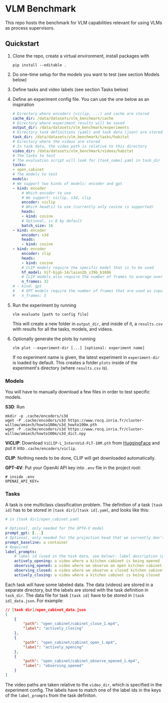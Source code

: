 # VLM Benchmark

This repo hosts the benchmark for VLM capabilities relevant for using VLMs as process supervisors.

## Quickstart

1. Clone the repo, create a virtual environment, install packages with

    ```shell
    pip install --editable .
    ```

2. Do one-time setup for the models you want to test (see section Models below)
3. Define tasks and video labels (see section Tasks below)
4. Define an experiment config file. You can use the one below as an inspiration
    ```yaml
    # Directory where encoders (viclip, ...) and cache are stored
    cache_dir: /data/datasets/vlm_benchmark/cache
    # Directory where experiment results will be saved
    output_dir: /data/datasets/vlm_benchmark/experiments
    # Directory task definitions (yaml) and task data (json) are stored
    task_dir: /data/datasets/vlm_benchmark/tasks/habitat
    # Directory where the videos are stored
    # In task data, the video path is relative to this directory
    video_dir: /data/datasets/vlm_benchmark/videos/habitat
    # The tasks to test
    # The evaluation script will look for [task_name].yaml in task_dir
    tasks:
    - open_cabinet
    # The models to test
    models:
    # We support two kinds of models: encoder and gpt
    - kind: encoder
        # Which encoder to use
        # We support: viclip, s3d, clip
        encoder: viclip
        # Which head(s) to use (currently only cosine is supported)
        heads:
        - kind: cosine
        # Optional, is 8 by default
        batch_size: 16
    - kind: encoder
        encoder: s3d
        heads:
        - kind: cosine
    - kind: encoder
        encoder: clip
        heads:
        - kind: cosine
        # CLIP models require the specific model that is to be used
        hf_model: ViT-bigG-14/laion2b_s39b_b160k
        # CLIP models also require the number of frames to average over
        n_frames: 32
    # - kind: gpt
    #   # GPT models require the number of frames that are used as input
    #   n_frames: 5
    ```
5. Run the experiment by running
    ```shell
    vlm evaluate [path to config file]
    ```
    This will create a new folder in `output_dir`, and inside of it, a `results.csv` with results for all the tasks, models, and videos.

6. Optionally generate the plots by running
    ```shell
    vlm plot --experiment-dir [...] [optional: experiment name]
    ```
    If no experiment name is given, the latest experiment in `experiment-dir` is loaded by default. This creates a folder `plots` inside of the experiment's directory (where `results.csv` is).


### Models

You will have to manually download a few files in order to test specific models.

**S3D**: Run

```shell
mkdir -p .cache/encoders/s3d
wget -P .cache/encoders/s3d https://www.rocq.inria.fr/cluster-willow/amiech/howto100m/s3d_howto100m.pth
wget -P .cache/encoders/s3d https://www.rocq.inria.fr/cluster-willow/amiech/howto100m/s3d_dict.npy
```

**ViCLIP**: Download `ViCLIP-L_InternVid-FLT-10M.pth` from [HuggingFace](https://huggingface.co/OpenGVLab/ViCLIP/tree/main) and put it into `.cache/encoders/viclip`.

**CLIP**: Nothing needs to be done, CLIP will get downloaded automatically.

**GPT-4V**: Put your OpenAI API key into `.env` file in the project root:

```shell
# inside .env
OPENAI_API_KEY=
```

### Tasks

A task is one multiclass classification problem. The definition of a task `[task id]` has to be stored in `[task dir]/[task id].yaml`, and looks like this:

```yaml
# in [task dir]/open_cabinet.yaml

# Optional, only needed for the GPT4-V model
prompt_gpt: [...]
# Optional, only needed for the projection head that we currently don't support
prompt_baseline: a container
# Required
label_prompts:
    # label id (used in the task data, see below): label description (given to the evaluation head / to gpt as a part of the prompt)
    actively_opening: a video where a kitchen cabinet is being opened
    observing_opened: a video where we observe an open kitchen cabinet
    observing_closed: a video where we observe a closed kitchen cabinet
    actively_closing: a video where a kitchen cabinet is being closed
```

Each task will have some labeled data. The data (videos) are stored in a separate directory, but the labels are stored with the task definition in `task_dir`. The data file for task `[task id]` have to be stored in `[task id]_data.json`. For example:

```json
// [task dir]/open_cabinet_data.json
[
    {
        "path": "open_cabinet/cabinet_close_1.mp4",
        "label": "actively_closing"
    },
    {
        "path": "open_cabinet/cabinet_open_1.mp4",
        "label": "actively_opening"
    },
    {
        "path": "open_cabinet/cabinet_observe_opened_1.mp4",
        "label": "observing_opened"
    }
]
```

The video paths are taken relative to the `video_dir`, which is specified in the experiment config. The labels have to match one of the label ids in the keys of the `label_prompts` from the task definiton.
